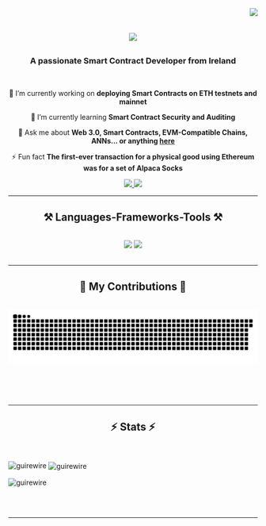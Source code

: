 <img align="right" src="https://visitor-badge.laobi.icu/badge?page_id=GuireWire.GuireWire" />

<h1 align="center">
    <img src="https://readme-typing-svg.herokuapp.com/?font=Righteous&size=35&center=true&vCenter=true&width=500&height=70&duration=4000&lines=Hi+There!+👋;+I'm+Anthony+Maguire!;" />
</h1>

<h3 align="center">A passionate Smart Contract Developer from Ireland</h3> 

<br/>

<div align="center">
 
 🔭 I’m currently working on **deploying Smart Contracts on ETH testnets and mainnet**
 
 🌱 I’m currently learning **Smart Contract Security and Auditing**

💬 Ask me about **Web 3.0, Smart Contracts, EVM-Compatible Chains, ANNs... or anything [here](https://github.com/GuireWire/GuireWire/issues)**

⚡ Fun fact **The first-ever transaction for a physical good using Ethereum was for a set of Alpaca Socks**

 </div>
 
<div align="center"> 
  <a href="mailto:anthonymaguire24@gmail.com">
    <img src="https://img.shields.io/badge/Gmail-333333?style=for-the-badge&logo=gmail&logoColor=red" />
  </a>
  <a href="https://linkedin.com/in/amaguire00" target="_blank">
    <img src="https://img.shields.io/badge/LinkedIn-0077B5?style=for-the-badge&logo=linkedin&logoColor=white" target="_blank" />
  </a>
</div>

 <hr/>
 
<h2 align="center">⚒️ Languages-Frameworks-Tools ⚒️</h2>
<br/>
<div align="center">
    <img src="https://skillicons.dev/icons?i=py,matlab,remix,solidity,html" />
    <img src="https://skillicons.dev/icons?i=discord,ai,java,javascript,pr,github,r,ae,c" /><br>
</div>

<br/>
<hr/>

<div align="center">
  <h2>🐍 My Contributions 🐍</h2>
  <br>
  <img alt="snake eating my contributions" src="https://raw.githubusercontent.com/GuireWire/GuireWire/output/github-contribution-grid-snake.svg" />
  
  <br/><br/><br/>
</div>

<hr/>

<h2 align="center">⚡ Stats ⚡</h2>
<br>

<p><img align="left" src="https://github-readme-stats.vercel.app/api/top-langs?username=guirewire&show_icons=true&locale=en&layout=compact" alt="guirewire" /></p>

<p>&nbsp;<img align="center" src="https://github-readme-stats.vercel.app/api?username=guirewire&show_icons=true&locale=en" alt="guirewire" /></p>

<p><img align="center" src="https://github-readme-streak-stats.herokuapp.com/?user=guirewire&" alt="guirewire" /></p>

<br/><br/>

<hr/>

<br/>
